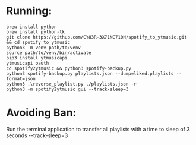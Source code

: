 # Running:
```
brew install python
brew install python-tk
git clone https://github.com/CY83R-3X71NC710N/spotify_to_ytmusic.git && cd spotify_to_ytmusic
python3 -m venv path/to/venv
source path/to/venv/bin/activate
pip3 install ytmusicapi
ytmusicapi oauth
cd spotify2ytmusic && python3 spotify-backup.py
python3 spotify-backup.py playlists.json --dump=liked,playlists --format=json
python3 .\reverse_playlist.py ./playlists.json -r
python3 -m spotify2ytmusic gui --track-sleep=3
```

# Avoiding Ban:

Run the terminal application to transfer all playlists with a time to sleep of 3 seconds --track-sleep=3
